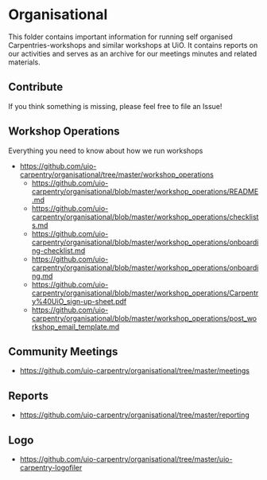 # Organisational

This folder contains important information for running self organised Carpentries-workshops and similar workshops at UiO. It contains reports on our activities and serves as an archive for our meetings minutes and related materials.

## Contribute

If you think something is missing, please feel free to file an Issue!

## Workshop Operations

Everything you need to know about how we run workshops

* https://github.com/uio-carpentry/organisational/tree/master/workshop_operations
  * https://github.com/uio-carpentry/organisational/blob/master/workshop_operations/README.md
  * https://github.com/uio-carpentry/organisational/blob/master/workshop_operations/checklists.md
  * https://github.com/uio-carpentry/organisational/blob/master/workshop_operations/onboarding-checklist.md
  * https://github.com/uio-carpentry/organisational/blob/master/workshop_operations/onboarding.md
  * https://github.com/uio-carpentry/organisational/blob/master/workshop_operations/Carpentry%40UiO_sign-up-sheet.pdf
  * https://github.com/uio-carpentry/organisational/blob/master/workshop_operations/post_workshop_email_template.md

## Community Meetings

* https://github.com/uio-carpentry/organisational/tree/master/meetings

## Reports

* https://github.com/uio-carpentry/organisational/tree/master/reporting

## Logo

* https://github.com/uio-carpentry/organisational/tree/master/uio-carpentry-logofiler
